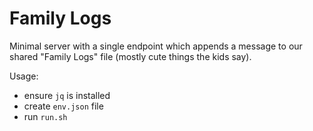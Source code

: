# Family Logs

Minimal server with a single endpoint which appends a message to our shared "Family Logs" file (mostly cute things the kids say).

Usage: 
- ensure `jq` is installed
- create `env.json` file
- run `run.sh`
